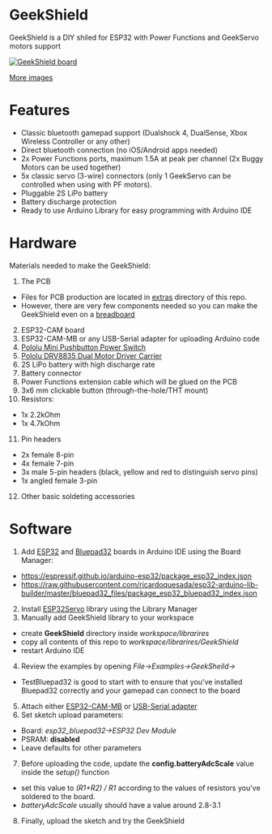 # GeekShield
GeekShield is a DIY shiled for ESP32 with Power Functions and GeekServo motors support

[![GeekShield board](https://i.postimg.cc/nsvQcyZ2/IMG-9978-thumb.jpg)](https://postimg.cc/nsvQcyZ2)

[More images](https://postimg.cc/gallery/sQHv5dx)

# Features
- Classic bluetooth gamepad support (Dualshock 4, DualSense, Xbox Wireless Controller or any other)
- Direct bluetooth connection (no iOS/Android apps needed)
- 2x Power Functions ports, maximum 1.5A at peak per channel (2x Buggy Motors can be used together)
- 5x classic servo (3-wire) connectors (only 1 GeekServo can be controlled when using with PF motors). 
- Pluggable 2S LiPo battery
- Battery discharge protection
- Ready to use Arduino Library for easy programming with Arduino IDE

# Hardware

Materials needed to make the GeekShield:
1. The PCB
  - Files for PCB production are located in [extras](https://github.com/pink0D/GeekShield/tree/main/extras) directory of this repo.
  - However, there are very few components needed so you can make the GeekShield even on a [breadboard](https://postimg.cc/V5RcGDs9)
2. ESP32-CAM board
3. ESP32-CAM-MB or any USB-Serial adapter for uploading Arduino code
4. [Pololu Mini Pushbutton Power Switch](https://www.pololu.com/product/2808)
5. [Pololu DRV8835 Dual Motor Driver Carrier](https://www.pololu.com/product/2135)
6. 2S LiPo battery with high discharge rate
7. Battery connector
8. Power Functions extension cable which will be glued on the PCB
9. 3x6 mm clickable button (through-the-hole/THT mount)
10. Resistors:
-  1x 2.2kOhm
-  1x 4.7kOhm
11. Pin headers
- 2x female 8-pin
- 4x female 7-pin
- 3x male 5-pin headers (black, yellow and red to distinguish servo pins)
- 1x angled female 3-pin 
12. Other basic soldeting accessories

# Software

1. Add [ESP32](https://docs.espressif.com/projects/arduino-esp32/en/latest/installing.html) and [Bluepad32](https://bluepad32.readthedocs.io/en/latest/plat_arduino/) boards in Arduino IDE using the Board Manager:
- https://espressif.github.io/arduino-esp32/package_esp32_index.json
- https://raw.githubusercontent.com/ricardoquesada/esp32-arduino-lib-builder/master/bluepad32_files/package_esp32_bluepad32_index.json
2. Install [ESP32Servo](https://github.com/madhephaestus/ESP32Servo) library using the Library Manager
3. Manually add GeekShield library to your workspace
- create **GeekShield** directory inside *workspace/librarires*
- copy all contents of this repo to *workspace/librarires/GeekShield*
- restart Arduino IDE
4. Review the examples by opening *File->Examples->GeekSheild->*
- TestBluepad32 is good to start with to ensure that you've installed Bluepad32 correctly and your gamepad can connect to the board
5. Attach either [ESP32-CAM-MB](https://randomnerdtutorials.com/upload-code-esp32-cam-mb-usb/) or [USB-Serial adapter](https://randomnerdtutorials.com/program-upload-code-esp32-cam/)
6. Set sketch upload parameters:
- Board: *esp32_bluepad32->ESP32 Dev Module*
- PSRAM: **disabled**
- Leave defaults for other parameters
7. Before uploading the code, update the **config.batteryAdcScale** value inside the *setup()* function
- set this value to *(R1+R2) / R1* according to the values of resistors you've soldered to the board.
- *batteryAdcScale* usually should have a value around 2.8-3.1
8. Finally, upload the sketch and try the GeekShield
